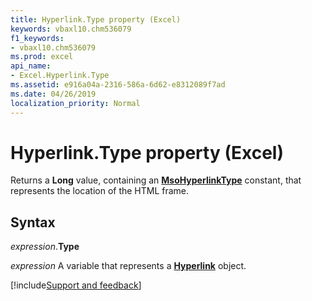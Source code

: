 ```yaml
---
title: Hyperlink.Type property (Excel)
keywords: vbaxl10.chm536079
f1_keywords:
- vbaxl10.chm536079
ms.prod: excel
api_name:
- Excel.Hyperlink.Type
ms.assetid: e916a04a-2316-586a-6d62-e8312089f7ad
ms.date: 04/26/2019
localization_priority: Normal
---
```



# Hyperlink.Type property (Excel)

Returns a **Long** value, containing an **[MsoHyperlinkType](Office.MsoHyperlinkType.md)** constant, that represents the location of the HTML frame.


## Syntax

_expression_.**Type**

_expression_ A variable that represents a **[Hyperlink](Excel.Hyperlink.md)** object.




[!include[Support and feedback](~/includes/feedback-boilerplate.md)]